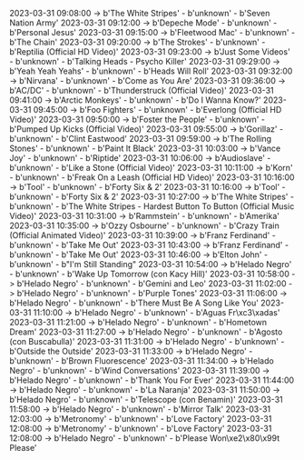 2023-03-31 09:08:00 -> b'The White Stripes' - b'unknown' - b'Seven Nation Army'
2023-03-31 09:12:00 -> b'Depeche Mode' - b'unknown' - b'Personal Jesus'
2023-03-31 09:15:00 -> b'Fleetwood Mac' - b'unknown' - b'The Chain'
2023-03-31 09:20:00 -> b'The Strokes' - b'unknown' - b'Reptilia (Official HD Video)'
2023-03-31 09:23:00 -> b'Just Some Videos' - b'unknown' - b'Talking Heads - Psycho Killer'
2023-03-31 09:29:00 -> b'Yeah Yeah Yeahs' - b'unknown' - b'Heads Will Roll'
2023-03-31 09:32:00 -> b'Nirvana' - b'unknown' - b'Come as You Are'
2023-03-31 09:36:00 -> b'AC/DC' - b'unknown' - b'Thunderstruck (Official Video)'
2023-03-31 09:41:00 -> b'Arctic Monkeys' - b'unknown' - b'Do I Wanna Know?'
2023-03-31 09:45:00 -> b'Foo Fighters' - b'unknown' - b'Everlong (Official HD Video)'
2023-03-31 09:50:00 -> b'Foster the People' - b'unknown' - b'Pumped Up Kicks (Official Video)'
2023-03-31 09:55:00 -> b'Gorillaz' - b'unknown' - b'Clint Eastwood'
2023-03-31 09:59:00 -> b'The Rolling Stones' - b'unknown' - b'Paint It Black'
2023-03-31 10:03:00 -> b'Vance Joy' - b'unknown' - b'Riptide'
2023-03-31 10:06:00 -> b'Audioslave' - b'unknown' - b'Like a Stone (Official Video)'
2023-03-31 10:11:00 -> b'Korn' - b'unknown' - b'Freak On a Leash (Official HD Video)'
2023-03-31 10:16:00 -> b'Tool' - b'unknown' - b'Forty Six & 2'
2023-03-31 10:16:00 -> b'Tool' - b'unknown' - b'Forty Six & 2'
2023-03-31 10:27:00 -> b'The White Stripes' - b'unknown' - b'The White Stripes - Hardest Button To Button (Official Music Video)'
2023-03-31 10:31:00 -> b'Rammstein' - b'unknown' - b'Amerika'
2023-03-31 10:35:00 -> b'Ozzy Osbourne' - b'unknown' - b'Crazy Train (Official Animated Video)'
2023-03-31 10:39:00 -> b'Franz Ferdinand' - b'unknown' - b'Take Me Out'
2023-03-31 10:43:00 -> b'Franz Ferdinand' - b'unknown' - b'Take Me Out'
2023-03-31 10:46:00 -> b'Elton John' - b'unknown' - b"I'm Still Standing"
2023-03-31 10:54:00 -> b'Helado Negro' - b'unknown' - b'Wake Up Tomorrow (con Kacy Hill)'
2023-03-31 10:58:00 -> b'Helado Negro' - b'unknown' - b'Gemini and Leo'
2023-03-31 11:02:00 -> b'Helado Negro' - b'unknown' - b'Purple Tones'
2023-03-31 11:06:00 -> b'Helado Negro' - b'unknown' - b'There Must Be A Song Like You'
2023-03-31 11:10:00 -> b'Helado Negro' - b'unknown' - b'Aguas Fr\xc3\xadas'
2023-03-31 11:21:00 -> b'Helado Negro' - b'unknown' - b'Hometown Dream'
2023-03-31 11:27:00 -> b'Helado Negro' - b'unknown' - b'Agosto (con Buscabulla)'
2023-03-31 11:31:00 -> b'Helado Negro' - b'unknown' - b'Outside the Outside'
2023-03-31 11:33:00 -> b'Helado Negro' - b'unknown' - b'Brown Fluorescence'
2023-03-31 11:34:00 -> b'Helado Negro' - b'unknown' - b'Wind Conversations'
2023-03-31 11:39:00 -> b'Helado Negro' - b'unknown' - b'Thank You For Ever'
2023-03-31 11:44:00 -> b'Helado Negro' - b'unknown' - b'La Naranja'
2023-03-31 11:50:00 -> b'Helado Negro' - b'unknown' - b'Telescope (con Benamin)'
2023-03-31 11:58:00 -> b'Helado Negro' - b'unknown' - b'Mirror Talk'
2023-03-31 12:03:00 -> b'Metronomy' - b'unknown' - b'Love Factory'
2023-03-31 12:08:00 -> b'Metronomy' - b'unknown' - b'Love Factory'
2023-03-31 12:08:00 -> b'Helado Negro' - b'unknown' - b'Please Won\xe2\x80\x99t Please'

